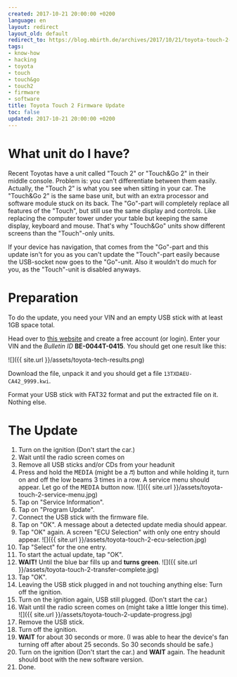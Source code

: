 ```yaml
---
created: 2017-10-21 20:00:00 +0200
language: en
layout: redirect
layout_old: default
redirect_to: https://blog.mbirth.de/archives/2017/10/21/toyota-touch-2-firmware-update.html
tags:
- know-how
- hacking
- toyota
- touch
- touch&go
- touch2
- firmware
- software
title: Toyota Touch 2 Firmware Update
toc: false
updated: 2017-10-21 20:00:00 +0200
---
```


What unit do I have?
====================

Recent Toyotas have a unit called "Touch 2" or "Touch&Go 2" in their middle console. Problem is:
you can't differentiate between them easily. Actually, the "Touch 2" is what you see when sitting
in your car. The "Touch&Go 2" is the same base unit, but with an extra processor and software
module stuck on its back. The "Go"-part will completely replace all features of the "Touch", but
still use the same display and controls. Like replacing the computer tower under your table but
keeping the same display, keyboard and mouse. That's why "Touch&Go" units show different screens
than the "Touch"-only units.

If your device has navigation, that comes from the "Go"-part and this update isn't for you as you
can't update the "Touch"-part easily because the USB-socket now goes to the "Go"-unit. Also it
wouldn't do much for you, as the "Touch"-unit is disabled anyways.


Preparation
===========

To do the update, you need your VIN and an empty USB stick with at least 1GB space total.

Head over to [this website](https://www.toyota-tech.eu/CAL/VINDecode.aspx) and create a free
account (or login). Enter your VIN and the _Bulletin ID_ **BE-0044T-0415**. You should get one
result like this:

![]({{ site.url }}/assets/toyota-tech-results.png)

Download the file, unpack it and you should get a file `13TXDAEU-CA42_9999.kwi`.

Format your USB stick with FAT32 format and put the extracted file on it. Nothing else.


The Update
==========

1. Turn on the ignition (Don't start the car.)
1. Wait until the radio screen comes on
1. Remove all USB sticks and/or CDs from your headunit
1. Press and hold the <kbd>MEDIA</kbd> (might be a <kbd>♬</kbd>) button and while holding it,
   turn on and off the low beams 3 times in a row. A service menu should appear. Let go of the
   <kbd>MEDIA</kbd> button now.
   ![]({{ site.url }}/assets/toyota-touch-2-service-menu.jpg)
1. Tap on "Service Information".
1. Tap on "Program Update".
1. Connect the USB stick with the firmware file.
1. Tap on "OK". A message about a detected update media should appear.
1. Tap "OK" again. A screen "ECU Selection" with only one entry should appear.
   ![]({{ site.url }}/assets/toyota-touch-2-ecu-selection.jpg)
1. Tap "Select" for the one entry.
1. To start the actual update, tap "OK".
1. **WAIT!** Until the blue bar fills up and **turns green**.
   ![]({{ site.url }}/assets/toyota-touch-2-transfer-complete.jpg)
1. Tap "OK".
1. Leaving the USB stick plugged in and not touching anything else: Turn off the ignition.
1. Turn on the ignition again, USB still plugged. (Don't start the car.)
1. Wait until the radio screen comes on (might take a little longer this time).
   ![]({{ site.url }}/assets/toyota-touch-2-update-progress.jpg)
1. Remove the USB stick.
1. Turn off the ignition.
1. **WAIT** for about 30 seconds or more. (I was able to hear the device's fan turning off after
   about 25 seconds. So 30 seconds should be safe.)
1. Turn on the ignition (Don't start the car.) and **WAIT** again. The headunit should boot with
   the new software version.
1. Done.